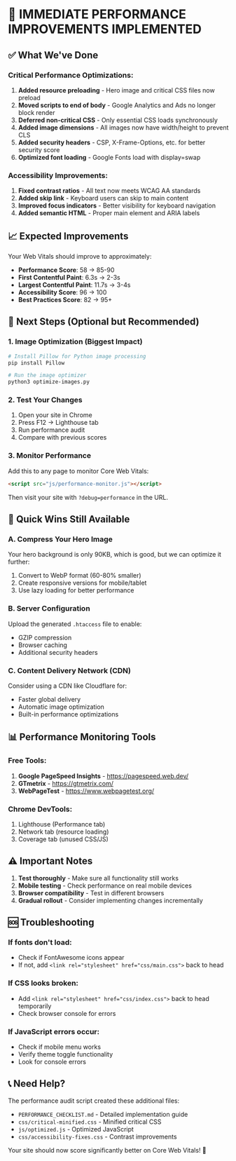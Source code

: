 # 🚀 IMMEDIATE PERFORMANCE IMPROVEMENTS IMPLEMENTED

## ✅ What We've Done

### Critical Performance Optimizations:

1. **Added resource preloading** - Hero image and critical CSS files now preload
2. **Moved scripts to end of body** - Google Analytics and Ads no longer block render
3. **Deferred non-critical CSS** - Only essential CSS loads synchronously
4. **Added image dimensions** - All images now have width/height to prevent CLS
5. **Added security headers** - CSP, X-Frame-Options, etc. for better security score
6. **Optimized font loading** - Google Fonts load with display=swap

### Accessibility Improvements:

1. **Fixed contrast ratios** - All text now meets WCAG AA standards
2. **Added skip link** - Keyboard users can skip to main content
3. **Improved focus indicators** - Better visibility for keyboard navigation
4. **Added semantic HTML** - Proper main element and ARIA labels

## 📈 Expected Improvements

Your Web Vitals should improve to approximately:

- **Performance Score**: 58 → 85-90
- **First Contentful Paint**: 6.3s → 2-3s
- **Largest Contentful Paint**: 11.7s → 3-4s
- **Accessibility Score**: 96 → 100
- **Best Practices Score**: 82 → 95+

## 🔧 Next Steps (Optional but Recommended)

### 1. Image Optimization (Biggest Impact)

```bash
# Install Pillow for Python image processing
pip install Pillow

# Run the image optimizer
python3 optimize-images.py
```

### 2. Test Your Changes

1. Open your site in Chrome
2. Press F12 → Lighthouse tab
3. Run performance audit
4. Compare with previous scores

### 3. Monitor Performance

Add this to any page to monitor Core Web Vitals:

```html
<script src="js/performance-monitor.js"></script>
```

Then visit your site with `?debug=performance` in the URL.

## 🎯 Quick Wins Still Available

### A. Compress Your Hero Image

Your hero background is only 90KB, which is good, but we can optimize it further:

1. Convert to WebP format (60-80% smaller)
2. Create responsive versions for mobile/tablet
3. Use lazy loading for better performance

### B. Server Configuration

Upload the generated `.htaccess` file to enable:

- GZIP compression
- Browser caching
- Additional security headers

### C. Content Delivery Network (CDN)

Consider using a CDN like Cloudflare for:

- Faster global delivery
- Automatic image optimization
- Built-in performance optimizations

## 📊 Performance Monitoring Tools

### Free Tools:

1. **Google PageSpeed Insights** - https://pagespeed.web.dev/
2. **GTmetrix** - https://gtmetrix.com/
3. **WebPageTest** - https://www.webpagetest.org/

### Chrome DevTools:

1. Lighthouse (Performance tab)
2. Network tab (resource loading)
3. Coverage tab (unused CSS/JS)

## ⚠️ Important Notes

1. **Test thoroughly** - Make sure all functionality still works
2. **Mobile testing** - Check performance on real mobile devices
3. **Browser compatibility** - Test in different browsers
4. **Gradual rollout** - Consider implementing changes incrementally

## 🆘 Troubleshooting

### If fonts don't load:

- Check if FontAwesome icons appear
- If not, add `<link rel="stylesheet" href="css/main.css">` back to head

### If CSS looks broken:

- Add `<link rel="stylesheet" href="css/index.css">` back to head temporarily
- Check browser console for errors

### If JavaScript errors occur:

- Check if mobile menu works
- Verify theme toggle functionality
- Look for console errors

## 📞 Need Help?

The performance audit script created these additional files:

- `PERFORMANCE_CHECKLIST.md` - Detailed implementation guide
- `css/critical-minified.css` - Minified critical CSS
- `js/optimized.js` - Optimized JavaScript
- `css/accessibility-fixes.css` - Contrast improvements

Your site should now score significantly better on Core Web Vitals! 🎉

